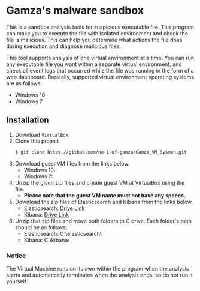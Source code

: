 # Gamza's malware sandbox
This is a sandbox analysis tools for suspicious executable file. This program can make you to execute the file with isolated environment and check the file is malicious. This can help you determine what actions the file does during execution and diagnose malicious files.

This tool supports analysis of one virtual environment at a time. You can run any executable file you want within a separate virtual environment, and check all event logs that occurred while the file was running in the form of a web dashboard. Basically, supported virtual environment operating systems are as follows.
- Windows 10
- Windows 7

## Installation
1. Download `VirtualBox`.
2. Clone this project
    ```bash
    $ git clone https://github.com/no-1-of-gamza/Gamza_VM_Sysmon.git
    ```
3. Download guest VM files from the links below.
    - Windows 10: []()
    - Windows 7: []()
4. Unzip the given zip files and create guest VM at VirtualBox using the file.
    - **Please note that the guest VM name must not have any spaces.**
5. Download the zip files of Elasticsearch and Kibana from the links below.
    - Elasticsearch: [Drive Link](https://drive.google.com/file/d/1uqEk6LSiS8oB0D-VHK8b7FaKfI1OpvDI/view?usp=drive_link)
    - Kibana: [Drive Link](https://drive.google.com/file/d/1RnYUKfG4PBdGUFsXsOQ1DnheHq9wo2cZ/view?usp=drive_link)
6. Unzip that zip files and move both folders to C drive. Each folder's path should be as follows.
    - Elasticsearch: C:\\elasticsearch\\
    - Kibana: C:\\kibana\\

### Notice
The Virtual Machine runs on its own within the program when the analysis starts and automatically terminates when the analysis ends, so do not run it yourself.